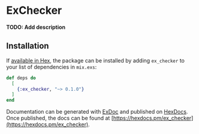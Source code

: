 # ExChecker

**TODO: Add description**

## Installation

If [available in Hex](https://hex.pm/docs/publish), the package can be installed
by adding `ex_checker` to your list of dependencies in `mix.exs`:

```elixir
def deps do
  [
    {:ex_checker, "~> 0.1.0"}
  ]
end
```

Documentation can be generated with [ExDoc](https://github.com/elixir-lang/ex_doc)
and published on [HexDocs](https://hexdocs.pm). Once published, the docs can
be found at [https://hexdocs.pm/ex_checker](https://hexdocs.pm/ex_checker).

